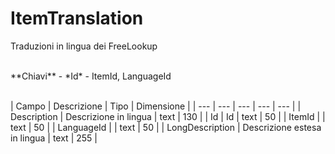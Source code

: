 # ItemTranslation
Traduzioni in lingua dei FreeLookup

<br>
**Chiavi**
- *Id*
- ItemId, LanguageId
<br><br>

| Campo | Descrizione | Tipo | Dimensione | 
| --- | --- | --- | --- | --- |
| Description | Descrizione in lingua  | text | 130 |
| Id | Id | text | 50 |
| ItemId |  | text | 50 |
| LanguageId |  | text | 50 |
| LongDescription | Descrizione estesa in lingua | text | 255 |

